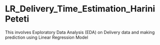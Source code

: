 # LR_Delivery_Time_Estimation_HariniPeteti
This involves Exploratory Data Analysis (EDA) on Delivery data and making prediction using Linear Regression Model
